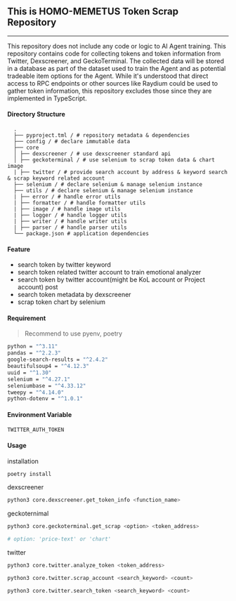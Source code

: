 ## This is HOMO-MEMETUS Token Scrap Repository

---

This repository does not include any code or logic to AI Agent training. This repository contains code for collecting tokens and token information from Twitter, Dexscreener, and GeckoTerminal. The collected data will be stored in a database as part of the dataset used to train the Agent and as potential tradeable item options for the Agent. While it's understood that direct access to RPC endpoints or other sources like Raydium could be used to gather token information, this repository excludes those since they are implemented in TypeScript.

#### Directory Structure

```text
  .
  ├── pyproject.tml / # repository metadata & dependencies
  ├── config / # declare immutable data
  ├── core
  │ ├── dexscreener / # use dexscreener standard api
  │ ├── geckoterminal / # use selenium to scrap token data & chart image
  | ├── twitter / # provide search account by address & keyword search & scrap keyword related account
  ├── selenium / # declare selenium & manage selenium instance
  ├── utils / # declare selenium & manage selenium instance
  | ├── error / # handle error utils
  | ├── formatter / # handle formatter utils
  | ├── image / # handle image utils
  | ├── logger / # handle logger utils
  | ├── writer / # handle writer utils
  | ├── parser / # handle parser utils
  └── package.json # application dependencies
```

#### Feature

- search token by twitter keyword
- search token related twitter account to train emotional analyzer
- search token by twitter account(might be KoL account or Project account) post
- search token metadata by dexscreener
- scrap token chart by selenium

#### Requirement

> Recommend to use pyenv, poetry

```bash
python = "^3.11"
pandas = "^2.2.3"
google-search-results = "^2.4.2"
beautifulsoup4 = "^4.12.3"
uuid = "^1.30"
selenium = "^4.27.1"
seleniumbase = "^4.33.12"
tweepy = "^4.14.0"
python-dotenv = "^1.0.1"
```

#### Environment Variable

```bash
TWITTER_AUTH_TOKEN
```

#### Usage

installation

```bash
poetry install
```

dexscreener

```bash
python3 core.dexscreener.get_token_info <function_name>
```

geckoternimal

```bash
python3 core.geckoterminal.get_scrap <option> <token_address>

# option: 'price-text' or 'chart'
```

twitter

```bash
python3 core.twitter.analyze_token <token_address>
```

```bash
python3 core.twitter.scrap_account <search_keyword> <count>
```

```bash
python3 core.twitter.search_token <search_keyword> <count>
```
